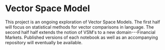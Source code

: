 # Vector Space Model
This project is an ongoing exploration of Vector Space Models. The first half will focus on statistical methods for vector comparisons in language. The second half half extends the notion of VSM's to a new domain---Financial Markets. Published versions of each notebook as well as an accompanying repository will eventually be available.
